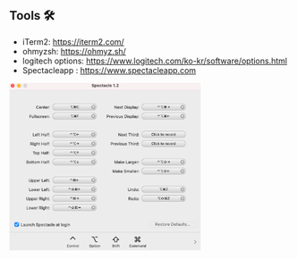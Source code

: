 ## Tools 🛠

- iTerm2: https://iterm2.com/
- ohmyzsh: https://ohmyz.sh/
- logitech options: https://www.logitech.com/ko-kr/software/options.html
- Spectacleapp : https://www.spectacleapp.com

<img src="./spectacleapp-settings.png" height="300" />
